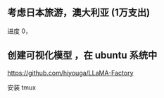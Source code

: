 


## 考虑日本旅游，澳大利亚 (1万支出)

进度 0，

## 创建可视化模型 ，在 ubuntu 系统中

https://github.com/hiyouga/LLaMA-Factory

安装 tmux

